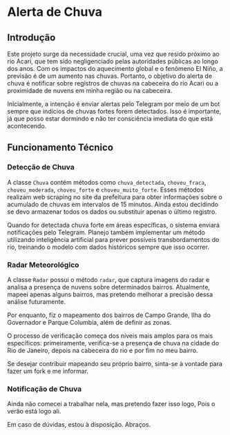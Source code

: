 # Alerta de Chuva

## Introdução
Este projeto surge da necessidade crucial, uma vez que resido próximo ao rio Acari, que tem sido negligenciado pelas autoridades públicas ao longo dos anos. Com os impactos do aquecimento global e o fenômeno El Niño, a previsão é de um aumento nas chuvas. Portanto, o objetivo do alerta de chuva é notificar sobre registros de chuvas na cabeceira do rio Acari ou a proximidade de nuvens em minha região ou na cabeceira.

Inicialmente, a intenção é enviar alertas pelo Telegram por meio de um bot sempre que indícios de chuvas fortes forem detectados. Isso é importante, já que posso estar dormindo e não ter consciência imediata do que está acontecendo.

## Funcionamento Técnico

### Detecção de Chuva
A classe `Chuva` contém métodos como `chuva_detectada`, `choveu_fraca`, `choveu_moderada`, `choveu_forte` e `choveu_muito_forte`. Esses métodos realizam web scraping no site da prefeitura para obter informações sobre o acumulado de chuvas em intervalos de 15 minutos. Ainda estou decidindo se devo armazenar todos os dados ou substituir apenas o último registro.

Quando for detectada chuva forte em áreas específicas, o sistema enviará notificações pelo Telegram. Planejo também implementar um método utilizando inteligência artificial para prever possíveis transbordamentos do rio, treinando o modelo com dados históricos sempre que isso ocorrer.

### Radar Meteorológico
A classe `Radar` possui o método `radar`, que captura imagens do radar e analisa a presença de nuvens sobre determinados bairros. Atualmente, mapeei apenas alguns bairros, mas pretendo melhorar a precisão dessa análise futuramente.

Por enquanto, fiz o mapeamento dos bairros de Campo Grande, Ilha do Governador e Parque Columbia, além de definir as zonas.

O processo de verificação começa dos níveis mais amplos para os mais específicos: primeiramente, verifica-se a presença de chuva na cidade do Rio de Janeiro, depois na cabeceira do rio e por fim no meu bairro.

Se desejar contribuir mapeando seu próprio bairro, sinta-se à vontade para fazer um fork e me informar.

### Notificação de Chuva
Ainda não comecei a trabalhar nela, mas pretendo fazer isso logo, Pois o verão está logo ali.

Em caso de dúvidas, estou à disposição. Abraços.
